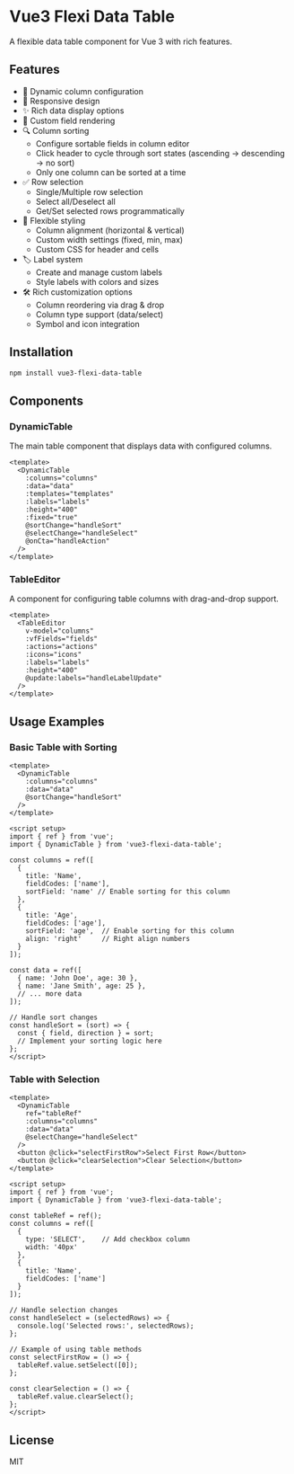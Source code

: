 # Vue3 Flexi Data Table

A flexible data table component for Vue 3 with rich features.

## Features

- 🔄 Dynamic column configuration
- 📱 Responsive design
- ✨ Rich data display options
- 🎯 Custom field rendering
- 🔍 Column sorting
  - Configure sortable fields in column editor
  - Click header to cycle through sort states (ascending → descending → no sort)
  - Only one column can be sorted at a time
- ✅ Row selection
  - Single/Multiple row selection
  - Select all/Deselect all
  - Get/Set selected rows programmatically
- 🎨 Flexible styling
  - Column alignment (horizontal & vertical)
  - Custom width settings (fixed, min, max)
  - Custom CSS for header and cells
- 🏷️ Label system
  - Create and manage custom labels
  - Style labels with colors and sizes
- 🛠️ Rich customization options
  - Column reordering via drag & drop
  - Column type support (data/select)
  - Symbol and icon integration

## Installation

```bash
npm install vue3-flexi-data-table
```

## Components

### DynamicTable

The main table component that displays data with configured columns.

```vue
<template>
  <DynamicTable 
    :columns="columns"
    :data="data"
    :templates="templates"
    :labels="labels"
    :height="400"
    :fixed="true"
    @sortChange="handleSort"
    @selectChange="handleSelect"
    @onCta="handleAction"
  />
</template>
```

### TableEditor

A component for configuring table columns with drag-and-drop support.

```vue
<template>
  <TableEditor
    v-model="columns"
    :vfFields="fields"
    :actions="actions"
    :icons="icons"
    :labels="labels"
    :height="400"
    @update:labels="handleLabelUpdate"
  />
</template>
```

## Usage Examples

### Basic Table with Sorting

```vue
<template>
  <DynamicTable 
    :columns="columns"
    :data="data"
    @sortChange="handleSort"
  />
</template>

<script setup>
import { ref } from 'vue';
import { DynamicTable } from 'vue3-flexi-data-table';

const columns = ref([
  {
    title: 'Name',
    fieldCodes: ['name'],
    sortField: 'name' // Enable sorting for this column
  },
  {
    title: 'Age',
    fieldCodes: ['age'],
    sortField: 'age',  // Enable sorting for this column
    align: 'right'     // Right align numbers
  }
]);

const data = ref([
  { name: 'John Doe', age: 30 },
  { name: 'Jane Smith', age: 25 },
  // ... more data
]);

// Handle sort changes
const handleSort = (sort) => {
  const { field, direction } = sort;
  // Implement your sorting logic here
};
</script>
```

### Table with Selection

```vue
<template>
  <DynamicTable 
    ref="tableRef"
    :columns="columns"
    :data="data"
    @selectChange="handleSelect"
  />
  <button @click="selectFirstRow">Select First Row</button>
  <button @click="clearSelection">Clear Selection</button>
</template>

<script setup>
import { ref } from 'vue';
import { DynamicTable } from 'vue3-flexi-data-table';

const tableRef = ref();
const columns = ref([
  {
    type: 'SELECT',    // Add checkbox column
    width: '40px'
  },
  {
    title: 'Name',
    fieldCodes: ['name']
  }
]);

// Handle selection changes
const handleSelect = (selectedRows) => {
  console.log('Selected rows:', selectedRows);
};

// Example of using table methods
const selectFirstRow = () => {
  tableRef.value.setSelect([0]);
};

const clearSelection = () => {
  tableRef.value.clearSelect();
};
</script>
```

## License

MIT